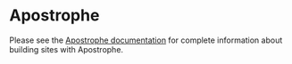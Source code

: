 # Apostrophe

Please see the [Apostrophe documentation](http://apostrophenow.org) for complete information about building sites with Apostrophe.

